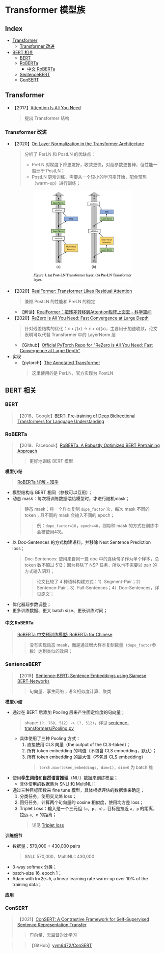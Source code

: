 Transformer 模型族
===

Index
---
<!-- TOC -->

- [Transformer](#transformer)
    - [Transformer 改进](#transformer-改进)
- [BERT 相关](#bert-相关)
    - [BERT](#bert)
    - [RoBERTa](#roberta)
        - [中文 RoBERTa](#中文-roberta)
    - [SentenceBERT](#sentencebert)
    - [ConSERT](#consert)

<!-- /TOC -->


## Transformer
- 【2017】[Attention Is All You Need](https://arxiv.org/abs/1706.03762)
    > 提出 Transformer 结构

### Transformer 改进
- 【2020】[On Layer Normalization in the Transformer Architecture](https://arxiv.org/abs/2002.04745)
    > 分析了 PerLN 和 PostLN 的优缺点：
    > - PreLN 对梯度下降更友好，收敛更快，对超参数更鲁棒，但性能一般弱于 PostLN；
    > - PostLN 更难训练，需要从一个较小的学习率开始，配合预热（warm-up）进行训练；

<div align="center"><img src="./_assets/PostLN和PreLN图示.png" height="300" /></div>

- 【2020】[RealFormer: Transformer Likes Residual Attention](https://arxiv.org/abs/2012.11747)
    > 兼顾 PostLN 的性能和 PreLN 的稳定
    - 【解读】[RealFormer：把残差转移到Attention矩阵上面去 - 科学空间](https://kexue.fm/archives/8027)
- 【2020】[ReZero is All You Need: Fast Convergence at Large Depth](https://arxiv.org/abs/2003.04887)
    > 针对残差结构的优化：$x+f(x)$ → $x+αf(x)$，主要用于加速收敛，论文表明可以代替 Transformer 中的 LayerNorm 层
    - 【Github】[Official PyTorch Repo for "ReZero is All You Need: Fast Convergence at Large Depth"](https://github.com/majumderb/rezero)
- 实现
    - 【pytorch】[The Annotated Transformer](http://nlp.seas.harvard.edu/2018/04/03/attention.html)
        > 这里使用的是 PerLN，官方实现为 PostLN


## BERT 相关

### BERT
> 【2018、Google】[BERT: Pre-training of Deep Bidirectional Transformers for Language Understanding](https://arxiv.org/abs/1810.04805)


### RoBERTa
> 【2019、Facebook】[RoBERTa: A Robustly Optimized BERT Pretraining Approach](https://arxiv.org/abs/1907.11692)
>> 更好地训练 BERT 模型

**模型小结**
> [RoBERTa 详解 - 知乎](https://zhuanlan.zhihu.com/p/103205929)
- 模型结构与 BERT 相同（参数可以互用）；
- 动态 mask：每次将训练数据喂给模型时，才进行随机mask；
    > 静态 mask：将一个样本复制 `dupe_factor` 次，每次 mask 不同的 token；且不同的 mask 会输入不同的 epoch；
    >> 例：`dupe_factor=10`，`epoch=40`，则每种 mask 的方式在训练中会被使用4次。
- 以 Doc-Sentences 的方式构建语料，并移除 Next Sentence Prediction loss；
    > Doc-Sentences: 使用来自同一篇 doc 中的连续句子作为单个样本，总 token 数不超过 512；因为移除了 NSP 任务，所以也不需要以 pair 的方式输入语料；
    >> 论文比较了 4 种语料构建方式：1）Segment-Pair；2）Sentence-Pair；3）Full-Sentences；4）Doc-Sentences，详见原文；
- 优化器超参数调整；
- 更多训练数据、更大 batch size、更长训练时间；

#### 中文 RoBERTa
> [RoBERTa 中文预训练模型: RoBERTa for Chinese](https://github.com/brightmart/roberta_zh)
>> 没有实现动态 mask，而是通过增大样本复制数量（`dupe_factor`参数）达到类似的效果；


### SentenceBERT
> 【2019】[Sentence-BERT: Sentence Embeddings using Siamese BERT-Networks](https://arxiv.org/abs/1908.10084)
>> 句向量、孪生网络；语义相似度计算、聚类

**模型小结**
- 通过在 BERT 后添加 Pooling 层来产生固定维度的句向量； 
    > shape: `(?, 768, 512) -> (?, 512)`，详见 [sentence-transformers/Pooling.py](https://github.com/UKPLab/sentence-transformers/blob/master/sentence_transformers/models/Pooling.py)
    - 具体使用了三种 Pooling 方式：
        1. 直接使用 CLS 向量（the output of the CLS-token）；
        1. 所有 token embedding 的均值（不包含 CLS embedding，默认）；
        1. 所有 token embedding 的最大值（不包含 CLS embedding）
            > `torch.max(token_embeddings, dim=1)`，`dim=0` 为 batch 维
- 使用**孪生网络**和**自然语言推理**（NLI）数据来训练模型；
    - 具体使用的数据集为 SNLI 和 MultiNLI；
- 通过三种目标函数来 fine tune 模型，具体根据评估的数据集来确定；
    1. 分类任务，使用交叉熵 loss；
    1. 回归任务，计算两个句向量的 cosine 相似度，使用均方差 loss；
    1. Triplet Loss：输入是一个三元组 `(a, p, n)`，目标是拉近 `a, p` 的距离，拉远 `a, n` 的距离；
        > 详见 [Triplet loss](../机器学习/损失函数.md#Triplet-Loss)

**训练细节**
- 数据量：570,000 + 430,000 pairs
    > SNLI: 570,000、MultiNLI: 430,000
- 3-way softmax 分类；
- batch-size 16, epoch 1；
- Adam with lr=2e−5, a linear learning rate warm-up over 10% of the training data；

**应用**
> 


### ConSERT
> 【2021】[ConSERT: A Contrastive Framework for Self-Supervised Sentence Representation Transfer](https://arxiv.org/abs/2105.11741)
>> 句向量、无监督对比学习

>>【GitHub】[yym6472/ConSERT](https://github.com/yym6472/ConSERT)
